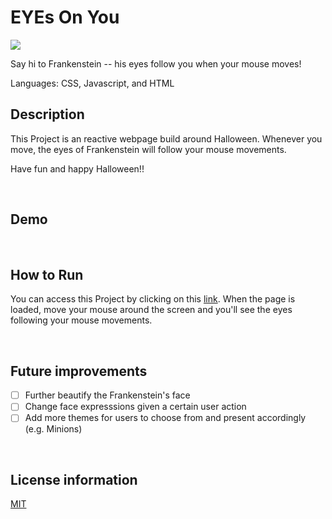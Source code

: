 # EYEs On You

<img src="https://pyxis.nymag.com/v1/imgs/91e/001/973cb64ce94251d70694bcc566c39fb172-24-frankenstein.2x.rsocial.w600.jpg">


Say hi to Frankenstein -- his eyes follow you when your mouse moves!

Languages:  CSS, Javascript, and HTML 
<br>

## Description
This Project is an reactive webpage build around Halloween. Whenever you move, the eyes of Frankenstein will follow your mouse movements.

Have fun and happy Halloween!!

<br>

## Demo


<br>

## How to Run
You can access this Project by clicking on this <a href="https://hujianni.github.io/eyes/" target="_blank">link</a>. 
When the page is loaded, move your mouse around the screen and you'll see the eyes following your mouse movements.

<br>

## Future improvements
- [ ] Further beautify the Frankenstein's face
- [ ] Change face expresssions given a certain user action
- [ ] Add more themes for users to choose from and present accordingly (e.g. Minions)
<br>

## License information
<a href="https://choosealicense.com/licenses/mit/" target="_blank">MIT</a>

